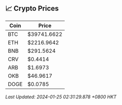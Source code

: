## 📈 Crypto Prices

| Coin | Price |
| ---- | ----- |
| BTC | $39741.6622 |
| ETH | $2216.9642 |
| BNB | $291.5624 |
| CRV | $0.4414 |
| ARB | $1.6973 |
| OKB | $46.9617 |
| DOGE | $0.0785 |

_Last Updated: 2024-01-25 02:31:29.878 +0800 HKT_